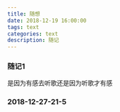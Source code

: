 ```yaml
---
title: 随想
date: 2018-12-19 16:00:00
tags: text
categories: text
description: 随记
---
```


### 随记1
是因为有感去听歌还是因为听歌才有感
### 2018-12-27-21-5

